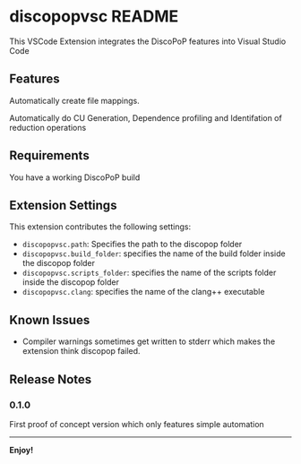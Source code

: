 # discopopvsc README

This VSCode Extension integrates the DiscoPoP features into Visual Studio Code

## Features

Automatically create file mappings.

Automatically do CU Generation, Dependence profiling and Identifation of reduction operations

## Requirements

You have a working DiscoPoP build 

## Extension Settings

This extension contributes the following settings:

* `discopopvsc.path`: Specifies the path to the discopop folder
* `discopopvsc.build_folder`: specifies the name of the build folder inside the discopop folder
* `discopopvsc.scripts_folder`: specifies the name of the scripts folder inside the discopop folder
* `discopopvsc.clang`: specifies the name of the clang++ executable

## Known Issues

- Compiler warnings sometimes get written to stderr which makes the extension think discopop failed.

## Release Notes

### 0.1.0
First proof of concept version which only features simple automation

-----------------------------------------------------------------------------------------------------------

**Enjoy!**
